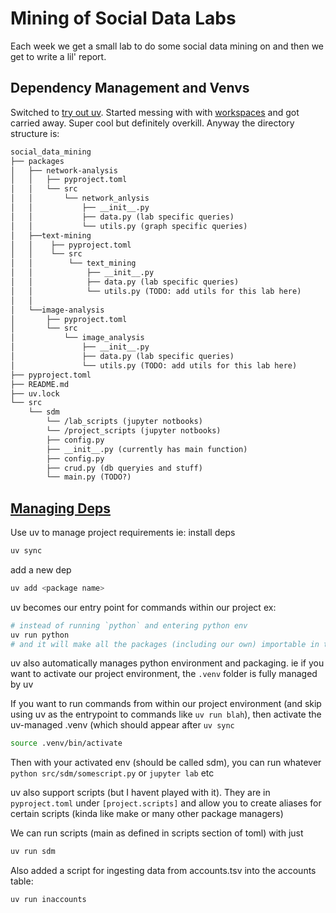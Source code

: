 # Mining of Social Data Labs

Each week we get a small lab to do some social data mining on and then we get to write a lil' report.


## Dependency Management and Venvs
Switched to [try out uv](https://docs.astral.sh/uv/). Started messing with with [workspaces](https://docs.astral.sh/uv/concepts/projects/workspaces/) and got carried away. Super cool but definitely overkill. Anyway the directory structure is:
```txt
social_data_mining
├── packages
│   ├── network-analysis
│   │   ├── pyproject.toml
│   │   └── src
│   │       └── network_anlysis
│   │           ├── __init__.py
│   │           ├── data.py (lab specific queries)
│   │           └── utils.py (graph specific queries)
│   ├──text-mining
│   │    ├── pyproject.toml
│   │    └── src
│   │        └── text_mining
│   │            ├── __init__.py
│   │            ├── data.py (lab specific queries)
│   │            └── utils.py (TODO: add utils for this lab here)
│   │
│   └──image-analysis
│       ├── pyproject.toml
│       └── src
│           └── image_analysis
│               ├── __init__.py
│               ├── data.py (lab specific queries)
│               └── utils.py (TODO: add utils for this lab here)
├── pyproject.toml
├── README.md
├── uv.lock
└── src
    └── sdm
        └── /lab_scripts (jupyter notbooks)
        └── /project_scripts (jupyter notbooks)
        ├── config.py
        ├── __init__.py (currently has main function)
        ├── config.py
        ├── crud.py (db queryies and stuff)
        └── main.py (TODO?)
```
## [Managing Deps](https://docs.astral.sh/uv/concepts/projects/dependencies/)
Use uv to manage project requirements ie:
install deps
```bash
uv sync
```

add a new dep
```bash
uv add <package name>
```
uv becomes our entry point for commands within our project
ex:
```bash
# instead of running `python` and entering python env
uv run python
# and it will make all the packages (including our own) importable in the python cli
```
uv also automatically manages python environment and packaging.
ie if you want to activate our project environment, the `.venv` folder is fully managed by uv

If you want to run commands from within our project environment (and skip using uv as the entrypoint to commands like `uv run blah`), then activate the uv-managed .venv (which should appear after `uv sync`
```bash
source .venv/bin/activate
```
Then with your activated env (should be called sdm), you can run whatever `python src/sdm/somescript.py` or `jupyter lab` etc

uv also support scripts (but I havent played with it). They are in `pyproject.toml` under `[project.scripts]` and allow you to create aliases for certain scripts (kinda like make or many other package managers)

We can run scripts (main as defined in scripts section of toml) with just
```bash
uv run sdm
```
Also added a script for ingesting data from accounts.tsv into the accounts table:
```bash
uv run inaccounts

